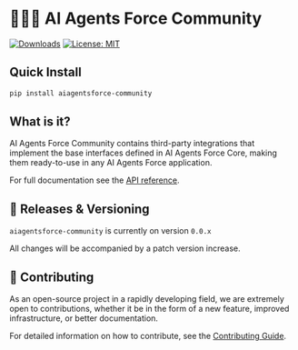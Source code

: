 # 🧑‍🤝‍🧑 AI Agents Force Community

[![Downloads](https://static.pepy.tech/badge/aiagentsforce_community/month)](https://pepy.tech/project/aiagentsforce_community)
[![License: MIT](https://img.shields.io/badge/License-MIT-yellow.svg)](https://opensource.org/licenses/MIT)

## Quick Install

```bash
pip install aiagentsforce-community
```

## What is it?

AI Agents Force Community contains third-party integrations that implement the base interfaces defined in AI Agents Force Core, making them ready-to-use in any AI Agents Force application.

For full documentation see the [API reference](https://docs.aiagentsforce.com/api_reference/community/index.html).

## 📕 Releases & Versioning

`aiagentsforce-community` is currently on version `0.0.x`

All changes will be accompanied by a patch version increase.

## 💁 Contributing

As an open-source project in a rapidly developing field, we are extremely open to contributions, whether it be in the form of a new feature, improved infrastructure, or better documentation.

For detailed information on how to contribute, see the [Contributing Guide](https://docs.aiagentsforce.com/contributing/).

